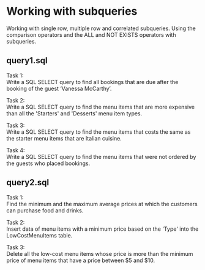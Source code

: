 # Working with subqueries
Working with single row, multiple row and correlated subqueries.
Using the comparison operators and the ALL and NOT EXISTS operators with subqueries.

## query1.sql
Task 1:\
Write a SQL SELECT query to find all bookings that are due after the booking of the guest ‘Vanessa McCarthy’.

Task 2:\
Write a SQL SELECT query to find the menu items that are more expensive than all the 'Starters' and 'Desserts' menu item types.

Task 3:\
Write a SQL SELECT query to find the menu items that costs the same as the starter menu items that are Italian cuisine.

Task 4:\
Write a SQL SELECT query to find the menu items that were not ordered by the guests who placed bookings.

## query2.sql

Task 1:\
Find the minimum and the maximum average prices at which the customers can purchase food and drinks.  

Task 2:\
Insert data of menu items with a minimum price based on the 'Type' into the LowCostMenuItems table.

Task 3:\
Delete all the low-cost menu items whose price is more than the minimum price of menu items that have a price between $5 and $10.

